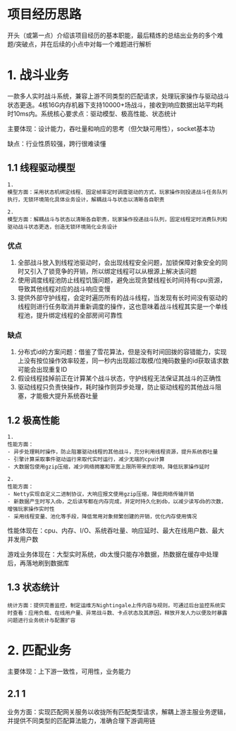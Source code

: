 # **项目经历思路**

开头（或第一点）介绍该项目经历的基本职能，最后精炼的总结出业务的多个难题/突破点，并在后续的小点中对每一个难题进行解析

# **1. 战斗业务**

一款多人实时战斗系统，兼容上游不同类型的匹配请求，处理玩家操作与驱动战斗状态更迭。4核16G内存机器下支持10000+场战斗，接收到响应数据出站平均耗时10ms内。系统核心要求点：驱动模型、极高性能、状态统计

主要体现：设计能力，吞吐量和响应的思考（但欠缺可用性），socket基本功

缺点：行业性质较强，跨行很难读懂

## **1.1 线程驱动模型**

    1.
    模型方面：采用状态机绑定线程、固定帧率定时调度驱动的方式，玩家操作则投递战斗任务队列执行，无锁环境简化具体业务设计，解耦战斗与状态以清晰各自职责

    2.
    模型方面：解耦战斗与状态以清晰各自职责，玩家操作投递战斗队列，固定线程定时消费队列和驱动战斗状态更迭，创造无锁环境简化业务设计

### 优点

1. 全部战斗放入到线程池驱动时，会出现线程安全问题，加锁保障对象安全的同时又引入了锁竞争的开销，所以绑定线程可以从根源上解决该问题
2. 使用调度线程池防止线程饥饿问题，避免出现贪婪线程长时间持有cpu资源，导致其他线程对应的战斗响应变慢
3. 提供外部守护线程，会定时遍历所有的战斗线程，当发现有长时间没有驱动的线程则进行任务取消并重新调度的操作，这也意味着战斗线程其实是一个单线程池，提升绑定线程的全部房间可靠性

### 缺点

1. 分布式id的方案问题：借鉴了雪花算法，但是没有时间回拨的容错能力，实现上没有按位操作效率较差，同一秒内出现超过取模/位掩码数量的id获取请求数可能会出现重复ID
2. 假设线程挂掉前正在计算某个战斗状态，守护线程无法保证其战斗的正确性
3. 驱动线程只负责快操作，耗时操作则异步处理，防止驱动线程的其他战斗阻塞，才能极大提升系统吞吐量

## **1.2 极高性能**

    1.
    性能方面：
    - 异步处理耗时操作，防止阻塞驱动线程的其他战斗，充分利用线程资源，提升系统吞吐量
    - 引擎计算采取事件驱动运行来取代实时运行，减少无端的cpu计算
    - 大数据包使用gzip压缩，减少网络拥塞和带宽上限所带来的影响，降低玩家操作延时

    2.
    性能方面：
    - Netty实现自定义二进制协议，大响应报文使用gzip压缩，降低网络传输开销
    - 新数据产生时写入db，之后读写都在内存完成，并定时持久化到db，以减少读写db的次数，增强玩家操作实时性
    - 采用线程变量、池化等手段，降低常用对象频繁创建的开销，优化内存使用情况

性能体现在：cpu、内存、I/O、系统吞吐量、响应延时、最大在线用户数、最大并发用户数

游戏业务体现在：大型实时系统，db太慢只能存冷数据，热数据在缓存中处理后，再落地刷到数据库

## **1.3 状态统计**

    统计方面：提供完善监控，制定运维方Nightingale上传内容与规则，可通过后台监控系统实时查看：应用负载、在线用户量、异常战斗数、卡点状态及其原因，释放开发人力以便及时暴露问题进行业务统计与配置扩容

# **2. 匹配业务**



主要体现：上下游一致性，可用性，业务能力

## **2.1 1**

业务方面：实现匹配网关服务以收拢所有匹配类型请求，解耦上游主服业务逻辑，并提供不同类型的匹配算法能力，准确合理下游调用链